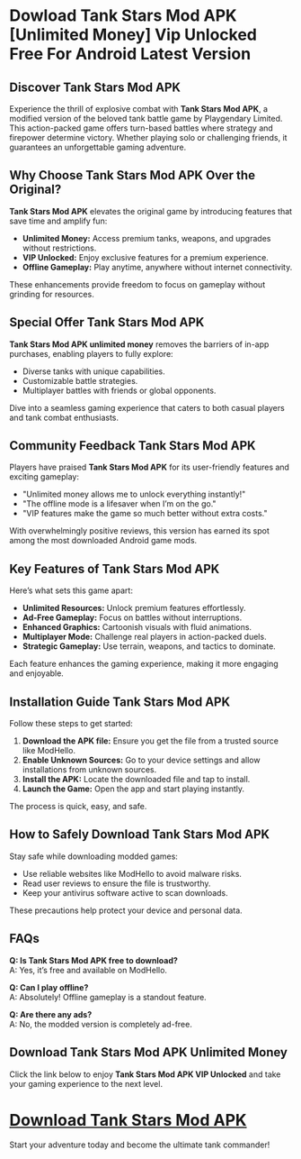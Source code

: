 # Dowload Tank Stars Mod APK [Unlimited Money] Vip Unlocked Free For Android Latest Version

## Discover Tank Stars Mod APK  
Experience the thrill of explosive combat with **Tank Stars Mod APK**, a modified version of the beloved tank battle game by Playgendary Limited. This action-packed game offers turn-based battles where strategy and firepower determine victory. Whether playing solo or challenging friends, it guarantees an unforgettable gaming adventure.

## Why Choose Tank Stars Mod APK Over the Original?  
**Tank Stars Mod APK** elevates the original game by introducing features that save time and amplify fun:  

- **Unlimited Money:** Access premium tanks, weapons, and upgrades without restrictions.  
- **VIP Unlocked:** Enjoy exclusive features for a premium experience.  
- **Offline Gameplay:** Play anytime, anywhere without internet connectivity.  

These enhancements provide freedom to focus on gameplay without grinding for resources.  

## Special Offer Tank Stars Mod APK  
**Tank Stars Mod APK unlimited money** removes the barriers of in-app purchases, enabling players to fully explore:  

- Diverse tanks with unique capabilities.  
- Customizable battle strategies.  
- Multiplayer battles with friends or global opponents.  

Dive into a seamless gaming experience that caters to both casual players and tank combat enthusiasts.  

## Community Feedback Tank Stars Mod APK  
Players have praised **Tank Stars Mod APK** for its user-friendly features and exciting gameplay:  

- "Unlimited money allows me to unlock everything instantly!"  
- "The offline mode is a lifesaver when I’m on the go."  
- "VIP features make the game so much better without extra costs."  

With overwhelmingly positive reviews, this version has earned its spot among the most downloaded Android game mods.  

## Key Features of Tank Stars Mod APK  
Here’s what sets this game apart:  

- **Unlimited Resources:** Unlock premium features effortlessly.  
- **Ad-Free Gameplay:** Focus on battles without interruptions.  
- **Enhanced Graphics:** Cartoonish visuals with fluid animations.  
- **Multiplayer Mode:** Challenge real players in action-packed duels.  
- **Strategic Gameplay:** Use terrain, weapons, and tactics to dominate.  

Each feature enhances the gaming experience, making it more engaging and enjoyable.  

## Installation Guide Tank Stars Mod APK  
Follow these steps to get started:  

1. **Download the APK file:** Ensure you get the file from a trusted source like ModHello.  
2. **Enable Unknown Sources:** Go to your device settings and allow installations from unknown sources.  
3. **Install the APK:** Locate the downloaded file and tap to install.  
4. **Launch the Game:** Open the app and start playing instantly.  

The process is quick, easy, and safe.  

## How to Safely Download Tank Stars Mod APK  
Stay safe while downloading modded games:  

- Use reliable websites like ModHello to avoid malware risks.  
- Read user reviews to ensure the file is trustworthy.  
- Keep your antivirus software active to scan downloads.  

These precautions help protect your device and personal data.  

## FAQs  
**Q: Is Tank Stars Mod APK free to download?**  
A: Yes, it’s free and available on ModHello.  

**Q: Can I play offline?**  
A: Absolutely! Offline gameplay is a standout feature.  

**Q: Are there any ads?**  
A: No, the modded version is completely ad-free.  

## Download Tank Stars Mod APK Unlimited Money  
Click the link below to enjoy **Tank Stars Mod APK VIP Unlocked** and take your gaming experience to the next level.  

# [Download Tank Stars Mod APK](https://modhello.com/tank-stars/#)  

Start your adventure today and become the ultimate tank commander!  
